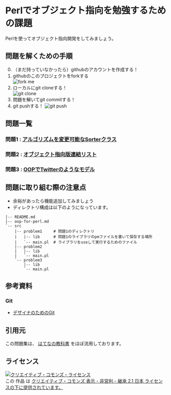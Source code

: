 # Perlでオブジェクト指向を勉強するための課題

Perlを使ってオブジェクト指向開発をしてみましょう。

## 問題を解くための手順
0. （まだ持っていなかったら）githubのアカウントを作成する！
1. githubのこのプロジェクトをforkする  
![fork me](http://gyazo.com/aca6f59e81fe8086006b67af1f80055f.png?1347283698)
2. ローカルにgit cloneする！  
![git clone](http://gyazo.com/7bcb121a773a6b29a99b81d1e596cfc3.png?1347284185)
3. 問題を解いてgit commitする！
4. git pushする！
![git push](http://gyazo.com/eec8ba6e0543c482f5e12909d5f6c637.png)

## 問題一覧

### 問題1 : [アルゴリズムを変更可能なSorterクラス](https://github.com/ainame/Perl-OOP-Practices/blob/master/oop-for-perl.md#問題1)
### 問題2 : [オブジェクト指向版連結リスト](https://github.com/ainame/Perl-OOP-Practices/blob/master/oop-for-perl.md#問題2)
### 問題3 : [OOPでTwitterのようなモデル](https://github.com/ainame/Perl-OOP-Practices/blob/master/oop-for-perl.md#問題3オプション)

## 問題に取り組む際の注意点

* 余裕があったら機能追加してみましょう
* ディレクトリ構成は以下のようになっています。

``` text
|-- README.md
|-- oop-for-perl.md
`-- src
    |-- problem1     # 問題1のディレクトリ
    |   |-- lib      # 問題1のライブラリのpmファイルを書いて保存する場所
    |   `-- main.pl  # ライブラリをuseして実行するためのファイル
    |-- problem2
    |   |-- lib
    |   `-- main.pl
    `-- problem3
        |-- lib
        `-- main.pl
```

## 参考資料

### Git

* [デザイナのためのGit](https://github.com/hatena/Git-for-Designers)

## 引用元
この問題集は、
[はてなの教科書](https://github.com/hatena/Hatena-Textbook) をほぼ流用しております。

## ライセンス
<a rel="license" href="http://creativecommons.org/licenses/by-nc-sa/2.1/jp/"><img alt="クリエイティブ・コモンズ・ライセンス" style="border-width:0" src="http://i.creativecommons.org/l/by-nc-sa/2.1/jp/88x31.png" /></a><br />この 作品 は <a rel="license" href="http://creativecommons.org/licenses/by-nc-sa/2.1/jp/">クリエイティブ・コモンズ 表示 - 非営利 - 継承 2.1 日本 ライセンスの下に提供されています。</a>
